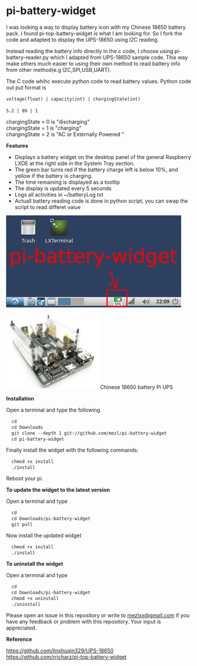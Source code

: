 # pi-battery-widget

I was looking a way to display battery icon with my Chinese 18650 battery pack.
I found pi-top-battery-widget is what I am looking for. So I fork the code and adapted to display
the UPS-18650 using I2C reading.

Instead reading the battery info directly in the c code, I choose using pi-battery-reader.py which I 
adapted from UPS-18650 sample code. This way make others much easier to using their own method to read 
battery info from other method(e.g I2C,SPI,USB,UART).

The C code whihc execute python code to read battery values.
Python code out put format is 
```
voltage(float) | capacity(int) | chargingState(int) 

5.2 | 89 | 1
```
chargingState = 0 is "discharging"  
chargingState = 1 is "charging"  
chargingState = 2 is "AC or Externally Powered "  
 


**Features**
- Displays a battery widget on the desktop panel of the general Raspberry LXDE at the right side
in the System Tray section.
- The green bar turns red if the battery charge left is below 10%, and yellow if the
battery is charging.
- The time remaining is displayed as a tooltip
- The display is updated every 5 seconds
- Logs all activities in ~/batteryLog.txt
- Actuall battery reading code is done in python script, you can swap the script to read differet value

![Alt text](icon.png?raw=true "panel with battery widget")

<img src="UPS-18650.png" width="50%"  alt="Chinese 18650 battery Pi UPS">
Chinese 18650 battery Pi UPS






**Installation**

Open a terminal and type the following

```
  cd
  cd Downloads
  git clone --depth 1 git://github.com/mezl/pi-battery-widget
  cd pi-battery-widget
```

Finally install the widget with the following commands:
```
  chmod +x install
  ./install 
```

Reboot your pi.


**To update the widget to the latest version**

Open a terminal and type

```
  cd
  cd Downloads/pi-battery-widget
  git pull
```
Now install the updated widget
```
  chmod +x install
  ./install
```


**To uninstall the widget**

Open a terminal and type

```
  cd
  cd Downloads/pi-battery-widget
  chmod +x uninstall
  ./uninstall
```

Please open an issue in this repository or write to mezlxx@gmail.com if you have any feedback
or problem with this repository. Your input is appreciated.


**Reference**

https://github.com/linshuqin329/UPS-18650  
https://github.com/rricharz/pi-top-battery-widget  

